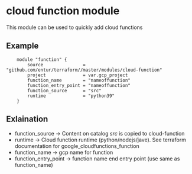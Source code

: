 # cloud function module

This module can be used to quickly add cloud functions

## Example

        module "function" {
            source               = "github.com/entur/terraform//master/modules/cloud-function"
            project              = var.gcp_project
            function_name        = "nameoffunction"
            function_entry_point = "nameoffunction"
            function_source      = "src"
            runtime              = "python39"
        }
        
## Exlaination
        
* function_source -> Content on catalog *src* is copied to cloud-function   
* runtime -> Cloud function runtime (python/nodejs/jave). See terraform documentation for google_cloudfunctions_function
* function_name -> gcp name for function
* function_entry_point -> function name end entry point (use same as function_name)
